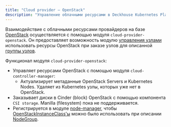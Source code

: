 ```yaml
---
title: "Cloud provider — OpenStack"
description: "Управление облачными ресурсами в Deckhouse Kubernetes Platform с помощью OpenStack."
---
```


Взаимодействие с облачными ресурсами провайдеров на базе [OpenStack](https://www.openstack.org/) осуществляется с помощью модуля `cloud-provider-openstack`. Он предоставляет возможность модулю [управления узлами](../../modules/node-manager/) использовать ресурсы OpenStack при заказе узлов для описанной [группы узлов](../../modules/node-manager/cr.html#nodegroup).

Функционал модуля `cloud-provider-openstack`:
- Управляет ресурсами OpenStack с помощью модуля `cloud-controller-manager`:
  * Актуализирует метаданные OpenStack Servers и Kubernetes Nodes. Удаляет из Kubernetes узлы, которых уже нет в OpenStack.
- Заказывает диски в Cinder (block) OpenStack с помощью компонента `CSI storage`. Manilla (filesystem) пока не поддерживается.
- Регистрируется в модуле [node-manager](../../modules/node-manager/), чтобы [OpenStackInstanceClass'ы](cr.html#openstackinstanceclass) можно было использовать при описании [NodeGroup](../../modules/node-manager/cr.html#nodegroup).
